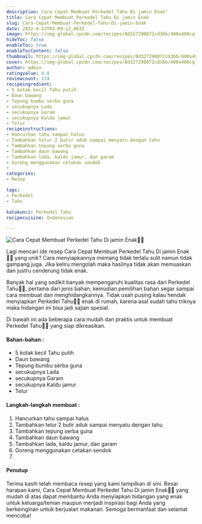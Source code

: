 ```yaml
---
description: Cara Cepat Membuat Perkedel Tahu Di jamin Enak"
title: Cara Cepat Membuat Perkedel Tahu Di jamin Enak
slug: Cara-Cepat-Membuat-Perkedel-Tahu-Di-jamin-Enak
date: 2022-4-13T03:09:12.063Z
image: https://img-global.cpcdn.com/recipes/8d327298072cd36b/400x400cq70/photo.jpg
hideToc: false
enableToc: true
enableTocContent: false
thumbnail: https://img-global.cpcdn.com/recipes/8d327298072cd36b/400x400cq70/photo.jpg
cover: https://img-global.cpcdn.com/recipes/8d327298072cd36b/400x400cq70/photo.jpg
author: admin
ratingvalue: 4.8
reviewcount: 124
recipeingredient:
- 5 kotak kecil Tahu putih
- Daun bawang
- Tepung bumbu serba guna
- secukupnya Lada
- secukupnya Garam
- secukupnya Kaldu jamur
- Telur
recipeinstructions:
- Hancurkan tahu sampai halus
- Tambahkan telur 2 butir aduk sampai menyatu dengan tahu
- Tambahkan tepung serba guna
- Tambahkan daun bawang
- Tambahkan lada, kaldu jamur, dan garam
- Goreng menggunakan cetakan sendok
- 
categories:
- Resep

tags:
- Perkedel
- Tahu

katakunci: Perkedel Tahu
recipecuisine: Indonesian

---
```


![Cara Cepat Membuat Perkedel Tahu Di jamin Enak👩‍🍳](https://img-global.cpcdn.com/recipes/8d327298072cd36b/400x400cq70/photo.jpg)

Lagi mencari ide resep Cara Cepat Membuat Perkedel Tahu Di jamin Enak👩‍🍳 yang unik? Cara menyiapkannya memang tidak terlalu sulit namun tidak gampang juga. Jika keliru mengolah maka hasilnya tidak akan memuaskan dan justru cenderung tidak enak.

Banyak hal yang sedikit banyak mempengaruhi kualitas rasa dari Perkedel Tahu👩‍🍳, pertama dari jenis bahan, kemudian pemilihan bahan segar sampai cara membuat dan menghidangkannya. Tidak usah pusing kalau hendak menyiapkan Perkedel Tahu👩‍🍳 enak di rumah, karena asal sudah tahu triknya maka hidangan ini bisa jadi sajian spesial.

Di bawah ini ada beberapa cara mudah dan praktis untuk membuat Perkedel Tahu👩‍🍳 yang siap dikreasikan.

<!--inarticleads1-->

#### Bahan-bahan :

- 5 kotak kecil Tahu putih
- Daun bawang
- Tepung bumbu serba guna
- secukupnya Lada
- secukupnya Garam
- secukupnya Kaldu jamur
- Telur

<!--inarticleads2-->

#### Langkah-langkah membuat :

1. Hancurkan tahu sampai halus
1. Tambahkan telur 2 butir aduk sampai menyatu dengan tahu
1. Tambahkan tepung serba guna
1. Tambahkan daun bawang
1. Tambahkan lada, kaldu jamur, dan garam
1. Goreng menggunakan cetakan sendok
1. 

#### Penutup

Terima kasih telah membaca resep yang kami tampilkan di sini. Besar harapan kami, Cara Cepat Membuat Perkedel Tahu Di jamin Enak👩‍🍳 yang mudah di atas dapat membantu Anda menyiapkan hidangan yang enak untuk keluarga/teman maupun menjadi inspirasi bagi Anda yang berkeinginan untuk berjualan makanan. Semoga bermanfaat dan selamat mencoba!